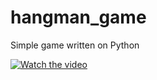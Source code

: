 # hangman_game
Simple game written on Python


[![Watch the video](https://img.youtube.com/vi/nTQUwghvy5Q/default.jpg)](https://youtu.be/lqJ8MKWW92I)
